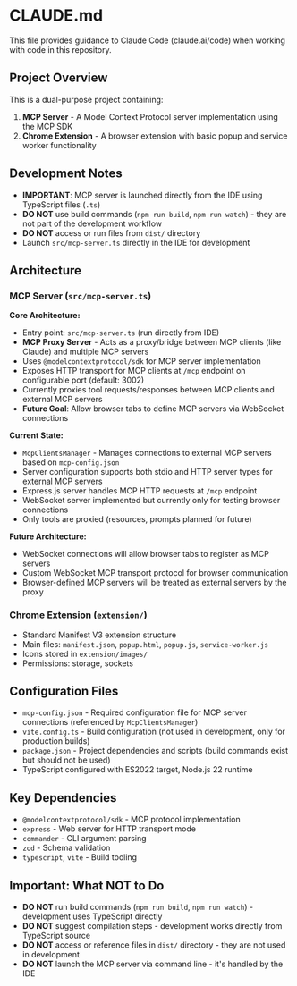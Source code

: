 # CLAUDE.md

This file provides guidance to Claude Code (claude.ai/code) when working with code in this repository.

## Project Overview

This is a dual-purpose project containing:

1. **MCP Server** - A Model Context Protocol server implementation using the MCP SDK
2. **Chrome Extension** - A browser extension with basic popup and service worker functionality

## Development Notes

- **IMPORTANT**: MCP server is launched directly from the IDE using TypeScript files (`.ts`)
- **DO NOT** use build commands (`npm run build`, `npm run watch`) - they are not part of the development workflow
- **DO NOT** access or run files from `dist/` directory
- Launch `src/mcp-server.ts` directly in the IDE for development

## Architecture

### MCP Server (`src/mcp-server.ts`)

**Core Architecture:**
- Entry point: `src/mcp-server.ts` (run directly from IDE)
- **MCP Proxy Server** - Acts as a proxy/bridge between MCP clients (like Claude) and multiple MCP servers
- Uses `@modelcontextprotocol/sdk` for MCP server implementation
- Exposes HTTP transport for MCP clients at `/mcp` endpoint on configurable port (default: 3002)
- Currently proxies tool requests/responses between MCP clients and external MCP servers
- **Future Goal**: Allow browser tabs to define MCP servers via WebSocket connections

**Current State:**
- `McpClientsManager` - Manages connections to external MCP servers based on `mcp-config.json`
- Server configuration supports both stdio and HTTP server types for external MCP servers
- Express.js server handles MCP HTTP requests at `/mcp` endpoint
- WebSocket server implemented but currently only for testing browser connections
- Only tools are proxied (resources, prompts planned for future)

**Future Architecture:**
- WebSocket connections will allow browser tabs to register as MCP servers
- Custom WebSocket MCP transport protocol for browser communication
- Browser-defined MCP servers will be treated as external servers by the proxy

### Chrome Extension (`extension/`)

- Standard Manifest V3 extension structure
- Main files: `manifest.json`, `popup.html`, `popup.js`, `service-worker.js`
- Icons stored in `extension/images/`
- Permissions: storage, sockets

## Configuration Files

- `mcp-config.json` - Required configuration file for MCP server connections (referenced by `McpClientsManager`)
- `vite.config.ts` - Build configuration (not used in development, only for production builds)
- `package.json` - Project dependencies and scripts (build commands exist but should not be used)
- TypeScript configured with ES2022 target, Node.js 22 runtime

## Key Dependencies

- `@modelcontextprotocol/sdk` - MCP protocol implementation
- `express` - Web server for HTTP transport mode
- `commander` - CLI argument parsing
- `zod` - Schema validation
- `typescript`, `vite` - Build tooling

## Important: What NOT to Do

- **DO NOT** run build commands (`npm run build`, `npm run watch`) - development uses TypeScript directly
- **DO NOT** suggest compilation steps - development works directly from TypeScript source
- **DO NOT** access or reference files in `dist/` directory - they are not used in development
- **DO NOT** launch the MCP server via command line - it's handled by the IDE
